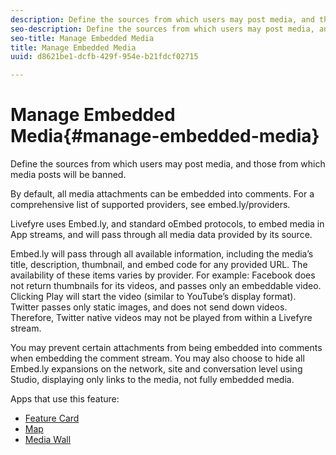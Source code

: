 ```yaml
---
description: Define the sources from which users may post media, and those from which media posts will be banned.
seo-description: Define the sources from which users may post media, and those from which media posts will be banned.
seo-title: Manage Embedded Media
title: Manage Embedded Media
uuid: d8621be1-dcfb-429f-954e-b21fdcf02715

---
```


# Manage Embedded Media{#manage-embedded-media}

Define the sources from which users may post media, and those from which media posts will be banned.

By default, all media attachments can be embedded into comments. For a comprehensive list of supported providers, see embed.ly/providers.

Livefyre uses Embed.ly, and standard oEmbed protocols, to embed media in App streams, and will pass through all media data provided by its source.

Embed.ly will pass through all available information, including the media’s title, description, thumbnail, and embed code for any provided URL. The availability of these items varies by provider. For example: Facebook does not return thumbnails for its videos, and passes only an embeddable video. Clicking Play will start the video (similar to YouTube’s display format). Twitter passes only static images, and does not send down videos. Therefore, Twitter native videos may not be played from within a Livefyre stream.

You may prevent certain attachments from being embedded into comments when embedding the comment stream. You may also choose to hide all Embed.ly expansions on the network, site and conversation level using Studio, displaying only links to the media, not fully embedded media.

Apps that use this feature:

* [Feature Card](../../c-about-apps/c-feature-card-app/c-feature-card-app.md#c_feature_card_app) 
* [Map](../../c-about-apps/c-map-app/c-map-app.md#c_map_app) 
* [Media Wall](../../c-about-apps/c-media-wall-app/c-media-wall-app.md#c_media_wall_app)

